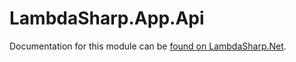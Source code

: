 # LambdaSharp.App.Api

Documentation for this module can be [found on LambdaSharp.Net](https://lambdasharp.net/modules/LambdaSharp-App-Api.html).
